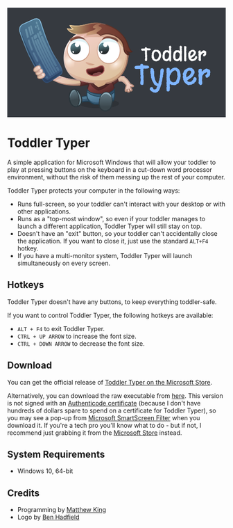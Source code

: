 <p align="center">
  <img src="logo.png">
</p>

# Toddler Typer

A simple application for Microsoft Windows that will allow your toddler to play at pressing buttons on the keyboard in a cut-down word processor environment, without the risk of them messing up the rest of your computer.

Toddler Typer protects your computer in the following ways:
* Runs full-screen, so your toddler can't interact with your desktop or with other applications.
* Runs as a "top-most window", so even if your toddler manages to launch a different application, Toddler Typer will still stay on top.
* Doesn't have an "exit" button, so your toddler can't accidentally close the application. If you want to close it, just use the standard `ALT+F4` hotkey.
* If you have a multi-monitor system, Toddler Typer will launch simultaneously on every screen.

## Hotkeys

Toddler Typer doesn't have any buttons, to keep everything toddler-safe.

If you want to control Toddler Typer, the following hotkeys are available:

* `ALT + F4` to exit Toddler Typer.
* `CTRL + UP ARROW` to increase the font size.
* `CTRL + DOWN ARROW` to decrease the font size.

## Download

You can get the official release of [Toddler Typer on the Microsoft Store](https://www.microsoft.com/en-au/p/toddler-typer/9pb5j8zb1fdh).

Alternatively, you can download the raw executable from [here](https://downloads.mking.net/ToddlerTyper.exe). This version is not signed with an [Authenticode certificate](https://docs.microsoft.com/en-us/windows-hardware/drivers/install/authenticode) (because I don't have hundreds of dollars spare to spend on a certificate for Toddler Typer), so you may see a pop-up from [Microsoft SmartScreen Filter](https://support.microsoft.com/en-us/microsoft-edge/what-is-smartscreen-and-how-can-it-help-protect-me-1c9a874a-6826-be5e-45b1-67fa445a74c8) when you download it. If you're a tech pro you'll know what to do - but if not, I recommend just grabbing it from the [Microsoft Store](https://www.microsoft.com/en-au/p/toddler-typer/9pb5j8zb1fdh) instead.

## System Requirements

* Windows 10, 64-bit

## Credits

* Programming by [Matthew King](https://github.com/MatthewKing)
* Logo by [Ben Hadfield](https://hadfield.design)
